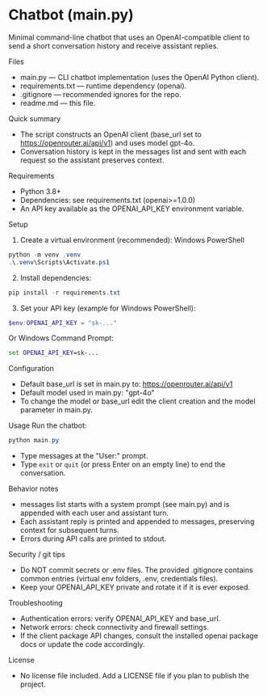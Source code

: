 # Chatbot (main.py)

Minimal command-line chatbot that uses an OpenAI-compatible client to send a short conversation history and receive assistant replies.

Files

- main.py — CLI chatbot implementation (uses the OpenAI Python client).
- requirements.txt — runtime dependency (openai).
- .gitignore — recommended ignores for the repo.
- readme.md — this file.

Quick summary

- The script constructs an OpenAI client (base_url set to https://openrouter.ai/api/v1) and uses model gpt-4o.
- Conversation history is kept in the messages list and sent with each request so the assistant preserves context.

Requirements

- Python 3.8+
- Dependencies: see requirements.txt (openai>=1.0.0)
- An API key available as the OPENAI_API_KEY environment variable.

Setup

1. Create a virtual environment (recommended):
   Windows PowerShell

```powershell
python -m venv .venv
.\.venv\Scripts\Activate.ps1
```

2. Install dependencies:

```powershell
pip install -r requirements.txt
```

3. Set your API key (example for Windows PowerShell):

```powershell
$env:OPENAI_API_KEY = "sk-..."
```

Or Windows Command Prompt:

```cmd
set OPENAI_API_KEY=sk-...
```

Configuration

- Default base_url is set in main.py to: https://openrouter.ai/api/v1
- Default model used in main.py: "gpt-4o"
- To change the model or base_url edit the client creation and the model parameter in main.py.

Usage
Run the chatbot:

```powershell
python main.py
```

- Type messages at the "User:" prompt.
- Type `exit` or `quit` (or press Enter on an empty line) to end the conversation.

Behavior notes

- messages list starts with a system prompt (see main.py) and is appended with each user and assistant turn.
- Each assistant reply is printed and appended to messages, preserving context for subsequent turns.
- Errors during API calls are printed to stdout.

Security / git tips

- Do NOT commit secrets or .env files. The provided .gitignore contains common entries (virtual env folders, .env, credentials files).
- Keep your OPENAI_API_KEY private and rotate it if it is ever exposed.

Troubleshooting

- Authentication errors: verify OPENAI_API_KEY and base_url.
- Network errors: check connectivity and firewall settings.
- If the client package API changes, consult the installed openai package docs or update the code accordingly.

License

- No license file included. Add a LICENSE file if you plan to publish the project.
